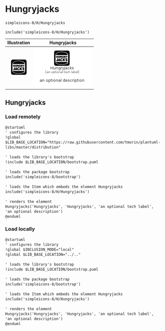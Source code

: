 # Hungryjacks


```text
simpleicons-8/H/Hungryjacks
```

```text
include('simpleicons-8/H/Hungryjacks')
```



| Illustration | Hungryjacks |
| :---: | :---: |
| ![illustration for Illustration](../../simpleicons-8/H/Hungryjacks.png) | ![illustration for Hungryjacks](../../simpleicons-8/H/Hungryjacks.Local.png) |




## Hungryjacks

### Load remotely
```plantuml
@startuml
' configures the library
!global $LIB_BASE_LOCATION="https://raw.githubusercontent.com/tmorin/plantuml-libs/master/distribution"

' loads the library's bootstrap
!include $LIB_BASE_LOCATION/bootstrap.puml

' loads the package bootstrap
include('simpleicons-8/bootstrap')

' loads the Item which embeds the element Hungryjacks
include('simpleicons-8/H/Hungryjacks')

' renders the element
Hungryjacks('Hungryjacks', 'Hungryjacks', 'an optional tech label', 'an optional description')
@enduml
```

### Load locally
```plantuml
@startuml
' configures the library
!global $INCLUSION_MODE="local"
!global $LIB_BASE_LOCATION="../.."

' loads the library's bootstrap
!include $LIB_BASE_LOCATION/bootstrap.puml

' loads the package bootstrap
include('simpleicons-8/bootstrap')

' loads the Item which embeds the element Hungryjacks
include('simpleicons-8/H/Hungryjacks')

' renders the element
Hungryjacks('Hungryjacks', 'Hungryjacks', 'an optional tech label', 'an optional description')
@enduml
```

